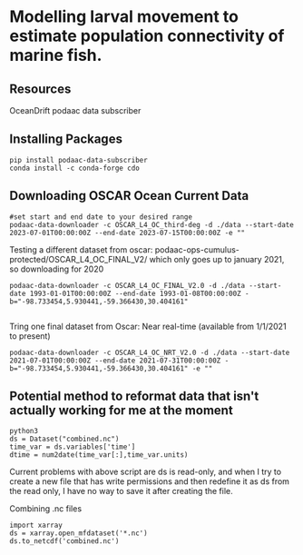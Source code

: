 # Modelling larval movement to estimate population connectivity of marine fish.

## Resources
OceanDrift
podaac data subscriber

## Installing Packages

```{bash}
pip install podaac-data-subscriber
conda install -c conda-forge cdo
```

## Downloading OSCAR Ocean Current Data
```{bash}
#set start and end date to your desired range
podaac-data-downloader -c OSCAR_L4_OC_third-deg -d ./data --start-date 2023-07-01T00:00:00Z --end-date 2023-07-15T00:00:00Z -e ""
```

Testing a different dataset from oscar: podaac-ops-cumulus-protected/OSCAR_L4_OC_FINAL_V2/ which only goes up to january 2021, so downloading for 2020
```
podaac-data-downloader -c OSCAR_L4_OC_FINAL_V2.0 -d ./data --start-date 1993-01-01T00:00:00Z --end-date 1993-01-08T00:00:00Z -b="-98.733454,5.930441,-59.366430,30.404161"


```

Tring one final dataset from Oscar: Near real-time (available from 1/1/2021 to present)
```
podaac-data-downloader -c OSCAR_L4_OC_NRT_V2.0 -d ./data --start-date 2021-07-01T00:00:00Z --end-date 2021-07-31T00:00:00Z -b="-98.733454,5.930441,-59.366430,30.404161" -e ""
```

## Potential method to reformat data that isn't actually working for me at the moment
```
python3
ds = Dataset("combined.nc")
time_var = ds.variables['time']
dtime = num2date(time_var[:],time_var.units)
```
Current problems with above script are ds is read-only, and when I try to create a new file that has write permissions and then redefine it as ds from the read only, I have no way to save it after creating the file.


Combining .nc files
```python3
import xarray
ds = xarray.open_mfdataset('*.nc')
ds.to_netcdf('combined.nc')
```
